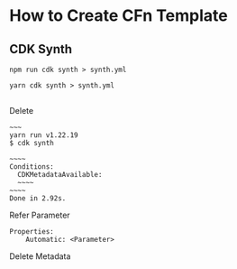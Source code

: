 # How to Create CFn Template

## CDK Synth

```
npm run cdk synth > synth.yml
```

```
yarn cdk synth > synth.yml
```

##

Delete

```
~~~
yarn run v1.22.19
$ cdk synth

~~~~
Conditions:
  CDKMetadataAvailable:
  ~~~~
~~~~
Done in 2.92s.

```

Refer Parameter

```
Properties:
    Automatic: <Parameter>
```

Delete Metadata

